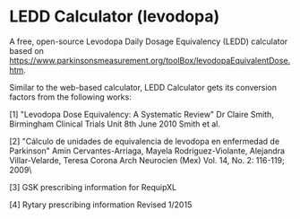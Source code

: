 # LEDD Calculator (levodopa)

A free, open-source Levodopa Daily Dosage Equivalency (LEDD) calculator based on https://www.parkinsonsmeasurement.org/toolBox/levodopaEquivalentDose.htm.

Similar to the web-based calculator, LEDD Calculator gets its conversion factors from the following works:

[1] "Levodopa Dose Equivalency: A Systematic Review"
Dr Claire Smith, Birmingham Clinical Trials Unit
8th June 2010 
Smith et al.

[2] "Cálculo de unidades de equivalencia de levodopa en enfermedad de Parkinson"
Amin Cervantes-Arriaga, Mayela Rodríguez-Violante, Alejandra Villar-Velarde, Teresa Corona
Arch Neurocien (Mex) Vol. 14, No. 2: 116-119; 2009\


[3] GSK prescribing information for RequipXL

[4] Rytary prescribing information
Revised 1/2015
